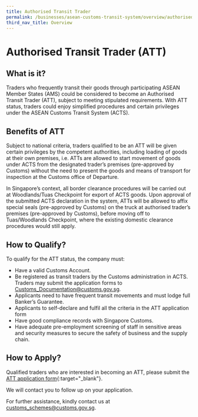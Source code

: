 ```yaml
---
title: Authorised Transit Trader
permalink: /businesses/asean-customs-transit-system/overview/authorised-transit-trader
third_nav_title: Overview
---
```


# Authorised Transit Trader (ATT)

## What is it?

Traders who frequently transit their goods through participating ASEAN Member States (AMS)
could be considered to become an Authorised Transit Trader (ATT), subject to meeting stipulated
requirements. With ATT status, traders could enjoy simplified procedures and certain privileges
under the ASEAN Customs Transit System (ACTS).

## Benefits of ATT

Subject to national criteria, traders qualified to be an ATT will be given certain privileges by the
competent authorities, including loading of goods at their own premises, i.e. ATTs are allowed to
start movement of goods under ACTS from the designated trader’s premises (pre-approved by
Customs) without the need to present the goods and means of transport for inspection at the
Customs office of Departure.

In Singapore’s context, all border clearance procedures will be carried out at Woodlands/Tuas
Checkpoint for export of ACTS goods. Upon approval of the submitted ACTS declaration in the
system, ATTs will be allowed to affix special seals (pre-approved by Customs) on the truck at
authorised trader’s premises (pre-approved by Customs), before moving off to Tuas/Woodlands
Checkpoint, where the existing domestic clearance procedures would still apply.

## How to Qualify?

To qualify for the ATT status, the company must:

- Have a valid Customs Account.
- Be registered as transit traders by the Customs administration in ACTS. Traders may submit the application forms to [Customs_Documentation@customs.gov.sg](mailto:Customs_Documentation@customs.gov.sg).
- Applicants need to have frequent transit movements and must lodge full Banker’s Guarantee.
- Applicants to self-declare and fulfil all the criteria in the ATT application form
- Have good compliance records with Singapore Customs.
- Have adequate pre-employment screening of staff in sensitive areas and security measures to secure the safety of business and the supply chain.

## How to Apply?

Qualified traders who are interested in becoming an ATT, please submit the [ATT application form](https://form.gov.sg/5f83db6857b6f30011dadd06){:target="_blank"}.

We will contact you to follow up on your application.

For further assistance, kindly contact us at [customs_schemes@customs.gov.sg](mailto:customs_schemes@customs.gov.sg).
